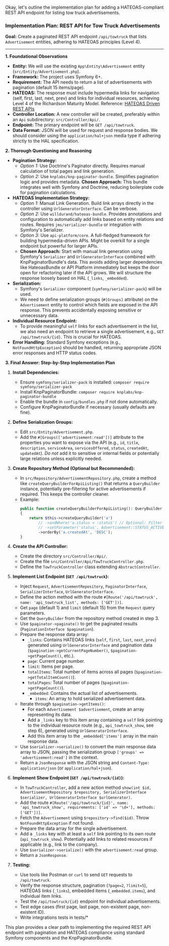 Okay, let's outline the implementation plan for adding a HATEOAS-compliant REST API endpoint for listing tow truck advertisements.

### **Implementation Plan: REST API for Tow Truck Advertisements**

**Goal:** Create a paginated REST API endpoint `/api/towtruck` that lists `Advertisement` entities, adhering to HATEOAS principles (Level 4).

---

**1. Foundational Observations**

*   **Entity:** We will use the existing `App\Entity\Advertisement` entity (`src/Entity/Advertisement.php`).
*   **Framework:** The project uses Symfony 6+.
*   **Requirement:** The API needs to return a list of advertisements with pagination (default 15 items/page).
*   **HATEOAS:** The response must include hypermedia links for navigation (self, first, last, next, prev) and links for individual resources, achieving Level 4 of the Richardson Maturity Model. Reference: [HATEOAS Driven REST APIs](https://restfulapi.net/hateoas/)
*   **Controller Location:** A new controller will be created, preferably within an `Api` subdirectory: `src/Controller/Api/`.
*   **Endpoint:** The primary endpoint will be `GET /api/towtruck`.
*   **Data Format:** JSON will be used for request and response bodies. We should consider using the `application/hal+json` media type if adhering strictly to the HAL specification.

**2. Thorough Questioning and Reasoning**

*   **Pagination Strategy:**
    *   *Option 1:* Use Doctrine's Paginator directly. Requires manual calculation of total pages and link generation.
    *   *Option 2:* Use `knplabs/knp-paginator-bundle`. Simplifies pagination logic and provides metadata. **Chosen Approach:** This bundle integrates well with Symfony and Doctrine, reducing boilerplate code for pagination calculations.
*   **HATEOAS Implementation Strategy:**
    *   *Option 1:* Manual Link Generation. Build link arrays directly in the controller using `UrlGeneratorInterface`. Can be verbose.
    *   *Option 2:* Use `willdurand/hateoas-bundle`. Provides annotations and configuration to automatically add links based on entity relations and routes. Requires `jms/serializer-bundle` or integration with Symfony's Serializer.
    *   *Option 3:* Use `api-platform/core`. A full-fledged framework for building hypermedia-driven APIs. Might be overkill for a single endpoint but powerful for larger APIs.
    *   **Chosen Approach:** Start with manual link generation using Symfony's `Serializer` and `UrlGeneratorInterface` combined with KnpPaginatorBundle's data. This avoids adding larger dependencies like HateoasBundle or API Platform immediately but keeps the door open for refactoring later if the API grows. We will structure the response loosely based on HAL (`_links`, `_embedded`).
*   **Serialization:**
    *   Symfony's `Serializer` component (`symfony/serializer-pack`) will be used.
    *   We need to define serialization groups (`#[Groups]` attribute) on the `Advertisement` entity to control which fields are exposed in the API response. This prevents accidentally exposing sensitive or unnecessary data.
*   **Individual Resource Endpoint:**
    *   To provide meaningful `self` links for each advertisement in the list, we also need an endpoint to retrieve a single advertisement, e.g., `GET /api/towtruck/{id}`. This is crucial for HATEOAS.
*   **Error Handling:** Standard Symfony exceptions (e.g., `NotFoundHttpException`) should be handled, returning appropriate JSON error responses and HTTP status codes.

**3. Final Answer: Step-by-Step Implementation Plan**

1.  **Install Dependencies:**
    *   Ensure `symfony/serializer-pack` is installed: `composer require symfony/serializer-pack`
    *   Install KnpPaginatorBundle: `composer require knplabs/knp-paginator-bundle`
    *   Enable the bundle in `config/bundles.php` if not done automatically.
    *   Configure KnpPaginatorBundle if necessary (usually defaults are fine).

2.  **Define Serialization Groups:**
    *   Edit `src/Entity/Advertisement.php`.
    *   Add the `#[Groups(['advertisement:read'])]` attribute to the properties you want to expose via the API (e.g., `id`, `title`, `description`, `serviceArea`, `servicesOffered`, `status`, `createdAt`, `updatedAt`). *Do not* add it to sensitive or internal fields or potentially large relations unless explicitly needed.

3.  **Create Repository Method (Optional but Recommended):**
    *   In `src/Repository/AdvertisementRepository.php`, create a method like `createQueryBuilderForApiListing()` that returns a `QueryBuilder` instance, potentially pre-filtering for active advertisements if required. This keeps the controller cleaner.
    *   Example:
        ```php
        public function createQueryBuilderForApiListing(): QueryBuilder
        {
            return $this->createQueryBuilder('a')
                // ->andWhere('a.status = :status') // Optional: Filter by status
                // ->setParameter('status', Advertisement::STATUS_ACTIVE)
                ->orderBy('a.createdAt', 'DESC');
        }
        ```

4.  **Create the API Controller:**
    *   Create the directory `src/Controller/Api/`.
    *   Create the file `src/Controller/Api/TowTruckController.php`.
    *   Define the `TowTruckController` class extending `AbstractController`.

5.  **Implement List Endpoint (`GET /api/towtruck`):**
    *   Inject `Request`, `AdvertisementRepository`, `PaginatorInterface`, `SerializerInterface`, `UrlGeneratorInterface`.
    *   Define the action method with the route `#[Route('/api/towtruck', name: 'api_towtruck_list', methods: ['GET'])]`.
    *   Get `page` (default 1) and `limit` (default 15) from the `Request` query parameters.
    *   Get the `QueryBuilder` from the repository method created in step 3.
    *   Use `$paginator->paginate()` to get the paginated results (`PaginationInterface $pagination`).
    *   Prepare the response data array:
        *   `_links`: Contains HATEOAS links (`self`, `first`, `last`, `next`, `prev`) generated using `UrlGeneratorInterface` and pagination data (`$pagination->getCurrentPageNumber()`, `$pagination->getPageCount()`, etc.).
        *   `page`: Current page number.
        *   `limit`: Items per page.
        *   `totalItems`: Total number of items across all pages (`$pagination->getTotalItemCount()`).
        *   `totalPages`: Total number of pages (`$pagination->getPageCount()`).
        *   `_embedded`: Contains the actual list of advertisements.
            *   `items`: An array to hold serialized advertisement data.
    *   Iterate through `$pagination->getItems()`:
        *   For each `Advertisement $advertisement`, create an array representing its data.
        *   Add a `_links` key to this item array containing a `self` link pointing to the individual resource route (e.g., `api_towtruck_show`, see step 6), generated using `UrlGeneratorInterface`.
        *   Add this item array to the `_embedded['items']` array in the main response data.
    *   Use `$serializer->serialize()` to convert the main response data array to JSON, passing the serialization group `['groups' => 'advertisement:read']` in the context.
    *   Return a `JsonResponse` with the JSON string and `Content-Type: application/json` (or `application/hal+json`).

6.  **Implement Show Endpoint (`GET /api/towtruck/{id}`):**
    *   In `TowTruckController`, add a new action method `show(int $id, AdvertisementRepository $repository, SerializerInterface $serializer, UrlGeneratorInterface $urlGenerator)`.
    *   Add the route `#[Route('/api/towtruck/{id}', name: 'api_towtruck_show', requirements: ['id' => '\d+'], methods: ['GET'])]`.
    *   Fetch the `Advertisement` using `$repository->find($id)`. Throw `NotFoundHttpException` if not found.
    *   Prepare the data array for the single advertisement.
    *   Add a `_links` key with at least a `self` link pointing to its own route (`api_towtruck_show`). Potentially add links to related resources if applicable (e.g., link to the company).
    *   Use `$serializer->serialize()` with the `advertisement:read` group.
    *   Return a `JsonResponse`.

7.  **Testing:**
    *   Use tools like Postman or `curl` to send `GET` requests to `/api/towtruck`.
    *   Verify the response structure, pagination (`?page=2`, `?limit=5`), HATEOAS links (`_links`), embedded items (`_embedded.items`), and individual item links.
    *   Test the `/api/towtruck/{id}` endpoint for individual advertisements.
    *   Test edge cases (first page, last page, non-existent page, non-existent ID).
    *   Write integrations tests in tests/* 

This plan provides a clear path to implementing the required REST API endpoint with pagination and HATEOAS compliance using standard Symfony components and the KnpPaginatorBundle.
